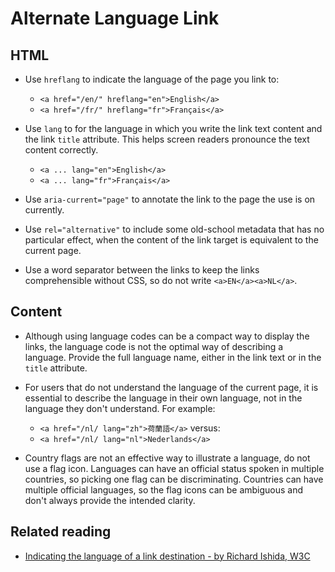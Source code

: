 <!--
@license EUPL-1.2
Copyright (c) 2021 Robbert Broersma
-->

# Alternate Language Link

## HTML

- Use `hreflang` to indicate the language of the page you link to:

  - `<a href="/en/" hreflang="en">English</a>`
  - `<a href="/fr/" hreflang="fr">Français</a>`

- Use `lang` to for the language in which you write the link text content and the link `title` attribute. This helps screen readers pronounce the text content correctly.

  - `<a ... lang="en">English</a>`
  - `<a ... lang="fr">Français</a>`

- Use `aria-current="page"` to annotate the link to the page the use is on currently.

- Use `rel="alternative"` to include some old-school metadata that has no particular effect, when the content of the link target is equivalent to the current page.

- Use a word separator between the links to keep the links comprehensible without CSS, so do not write `<a>EN</a><a>NL</a>`.

## Content

- Although using language codes can be a compact way to display the links, the language code is not the optimal way of describing a language. Provide the full language name, either in the link text or in the `title` attribute.

- For users that do not understand the language of the current page, it is essential to describe the language in their own language, not in the language they don't understand. For example:

  - `<a href="/nl/ lang="zh">荷蘭語</a>` versus:
  - `<a href="/nl/ lang="nl">Nederlands</a>`

- Country flags are not an effective way to illustrate a language, do not use a flag icon. Languages can have an official status spoken in multiple countries, so picking one flag can be discriminating. Countries can have multiple official languages, so the flag icons can be ambiguous and don't always provide the intended clarity.

## Related reading

- [Indicating the language of a link destination - by Richard Ishida, W3C](https://www.w3.org/International/questions/qa-link-lang)

